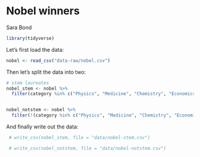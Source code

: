 Nobel winners
================
Sara Bond

``` r
library(tidyverse)
```

Let’s first load the data:

``` r
nobel <- read_csv("data-raw/nobel.csv")
```

Then let’s split the data into two:

``` r
# stem laureates
nobel_stem <- nobel %>%
  filter(category %in% c("Physics", "Medicine", "Chemistry", "Economics"))


nobel_notstem <- nobel %>%
  filter(!(category %in% c("Physics", "Medicine", "Chemistry", "Economics"))
```

And finally write out the data:

``` r
 # write_csv(nobel_stem, file = "data/nobel-stem.csv")

 # write_csv(nobel_notstem, file = "data/nobel-notstem.csv")
```

